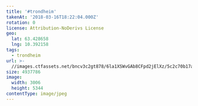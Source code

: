 ```yaml
---
title: '#trondheim'
takenAt: '2018-03-16T18:22:04.000Z'
rotation: 0
license: Attribution-NoDerivs License
geo:
  lat: 63.428658
  lng: 10.392158
tags:
  - trondheim
url: >-
  //images.ctfassets.net/bncv3c2gt878/6la1XSWvGAb8CFpd2jElXz/5c2c70b17ab3c38659bbf9f9b0ddae37/trondheim_40000883565_o
size: 4937786
image:
  width: 3006
  height: 5344
contentType: image/jpeg
---
```


